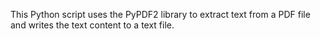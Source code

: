 This Python script uses the PyPDF2 library to extract text from a PDF file and writes the text content to a text file.
